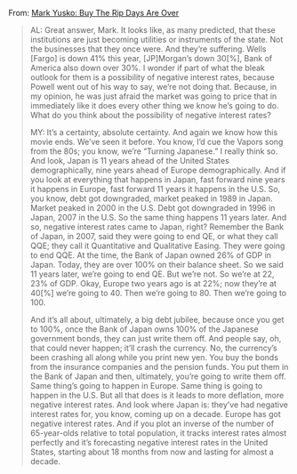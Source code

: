 
From: [Mark Yusko: Buy The Rip Days Are Over](https://www.sprottmedia.com/mark-yusko-buy-the-rip-days-are-over/)

> AL: Great answer, Mark. It looks like, as many predicted, that these institutions are just becoming utilities or instruments of the state. Not the businesses that they once were. And they’re suffering. Wells [Fargo] is down 41% this year, [JP]Morgan’s down 30[%], Bank of America also down over 30%. I wonder if part of what the bleak outlook for them is a possibility of negative interest rates, because Powell went out of his way to say, we’re not doing that. Because, in my opinion, he was just afraid the market was going to price that in immediately like it does every other thing we know he’s going to do. What do you think about the possibility of negative interest rates?
> 
> MY: It’s a certainty, absolute certainty. And again we know how this movie ends. We’ve seen it before. You know, I’d cue the Vapors song from the 80s; you know, we’re “Turning Japanese.” I really think so. And look, Japan is 11 years ahead of the United States demographically, nine years ahead of Europe demographically. And if you look at everything that happens in Japan, fast forward nine years it happens in Europe, fast forward 11 years it happens in the U.S. So, you know, debt got downgraded, market peaked in 1989 in Japan. Market peaked in 2000 in the U.S. Debt got downgraded in 1996 in Japan, 2007 in the U.S. So the same thing happens 11 years later. And so, negative interest rates came to Japan, right? Remember the Bank of Japan, in 2007, said they were going to end QE, or what they call QQE; they call it Quantitative and Qualitative Easing. They were going to end QQE. At the time, the Bank of Japan owned 26% of GDP in Japan. Today, they are over 100% on their balance sheet. So we said 11 years later, we’re going to end QE. But we’re not. So we’re at 22, 23% of GDP. Okay, Europe two years ago is at 22%; now they’re at 40[%] we’re going to 40. Then we’re going to 80. Then we’re going to 100.
> 
> And it’s all about, ultimately, a big debt jubilee, because once you get to 100%, once the Bank of Japan owns 100% of the Japanese government bonds, they can just write them off. And people say, oh, that could never happen; it’ll crash the currency. No, the currency’s been crashing all along while you print new yen. You buy the bonds from the insurance companies and the pension funds. You put them in the Bank of Japan and then, ultimately, you’re going to write them off. Same thing’s going to happen in Europe. Same thing is going to happen in the U.S. But all that does is it leads to more deflation, more negative interest rates. And look where Japan is: they’ve had negative interest rates for, you know, coming up on a decade. Europe has got negative interest rates. And if you plot an inverse of the number of 65-year-olds relative to total population, it tracks interest rates almost perfectly and it’s forecasting negative interest rates in the United States, starting about 18 months from now and lasting for almost a decade.
